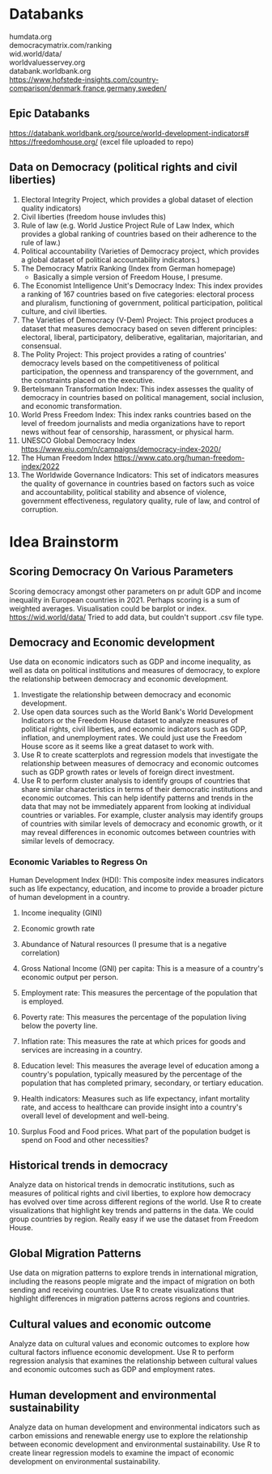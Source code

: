 # Databanks

humdata.org  
democracymatrix.com/ranking  
wid.world/data/  
worldvaluesservey.org  
databank.worldbank.org  
https://www.hofstede-insights.com/country-comparison/denmark,france,germany,sweden/

## Epic Databanks
https://databank.worldbank.org/source/world-development-indicators#
https://freedomhouse.org/ (excel file uploaded to repo)

## Data on Democracy (political rights and civil liberties)
1.  Electoral Integrity Project, which provides a global dataset of election quality indicators)
2. Civil liberties (freedom house invludes this)
3. Rule of law (e.g. World Justice Project Rule of Law Index, which provides a global ranking of countries based on their adherence to the rule of law.)
4. Political accountability (Varieties of Democracy project, which provides a global dataset of political accountability indicators.)
5. The Democracy Matrix Ranking (Index from German homepage)
    - Basically a simple version of Freedom House, I presume.
6. The Economist Intelligence Unit's Democracy Index: This index provides a ranking of 167 countries based on five categories: electoral process and pluralism, functioning of government, political participation, political culture, and civil liberties.
7. The Varieties of Democracy (V-Dem) Project: This project produces a dataset that measures democracy based on seven different principles: electoral, liberal, participatory, deliberative, egalitarian, majoritarian, and consensual.
8. The Polity Project: This project provides a rating of countries' democracy levels based on the competitiveness of political participation, the openness and transparency of the government, and the constraints placed on the executive.
9. Bertelsmann Transformation Index: This index assesses the quality of democracy in countries based on political management, social inclusion, and economic transformation.
10. World Press Freedom Index: This index ranks countries based on the level of freedom journalists and media organizations have to report news without fear of censorship, harassment, or physical harm.
11. UNESCO Global Democracy Index https://www.eiu.com/n/campaigns/democracy-index-2020/
12. The Human Freedom Index https://www.cato.org/human-freedom-index/2022
13. The Worldwide Governance Indicators: This set of indicators measures the quality of governance in countries based on factors such as voice and accountability, political stability and absence of violence, government effectiveness, regulatory quality, rule of law, and control of corruption.


# Idea Brainstorm

## Scoring Democracy On Various Parameters

Scoring democracy amongst other parameters on pr adult GDP and income inequality in European countries in 2021.
Perhaps scoring is a sum of weighted averages.
Visualisation could be barplot or index.
https://wid.world/data/
Tried to add data, but couldn't support .csv file type.

## Democracy and Economic development
Use data on economic indicators such as GDP and income inequality, as well as data on political institutions and measures of democracy, to explore the relationship between democracy and economic development.

1. Investigate the relationship between democracy and economic development.
2. Use open data sources such as the World Bank's World Development Indicators or the Freedom House dataset to analyze measures of political rights, civil liberties, and economic indicators such as GDP, inflation, and unemployment rates. We could just use the Freedom House score as it seems like a great dataset to work with.
3. Use R to create scatterplots and regression models that investigate the relationship between measures of democracy and economic outcomes such as GDP growth rates or levels of foreign direct investment.
4. Use R to perform cluster analysis to identify groups of countries that share similar characteristics in terms of their democratic institutions and economic outcomes. This can help identify patterns and trends in the data that may not be immediately apparent from looking at individual countries or variables. For example, cluster analysis may identify groups of countries with similar levels of democracy and economic growth, or it may reveal differences in economic outcomes between countries with similar levels of democracy.

### Economic Variables to Regress On
Human Development Index (HDI): This composite index measures indicators such as life expectancy, education, and income to provide a broader picture of human development in a country.

1. Income inequality (GINI)

2. Economic growth rate

3. Abundance of Natural resources (I presume that is a negative correlation)

4. Gross National Income (GNI) per capita: This is a measure of a country's economic output per person.

5. Employment rate: This measures the percentage of the population that is employed.

6. Poverty rate: This measures the percentage of the population living below the poverty line.

7. Inflation rate: This measures the rate at which prices for goods and services are increasing in a country.

8. Education level: This measures the average level of education among a country's population, typically measured by the percentage of the population that has completed primary, secondary, or tertiary education.

9. Health indicators: Measures such as life expectancy, infant mortality rate, and access to healthcare can provide insight into a country's overall level of development and well-being.

10. Surplus Food and Food prices. What part of the population budget is spend on Food and other necessities?

## Historical trends in democracy
Analyze data on historical trends in democratic institutions, such as measures of political rights and civil liberties, to explore how democracy has evolved over time across different regions of the world. Use R to create visualizations that highlight key trends and patterns in the data.
We could group countries by region. Really easy if we use the dataset from Freedom House.

## Global Migration Patterns
Use data on migration patterns to explore trends in international migration, including the reasons people migrate and the impact of migration on both sending and receiving countries. Use R to create visualizations that highlight differences in migration patterns across regions and countries.

 ##  Cultural values and economic outcome
 Analyze data on cultural values and economic outcomes to explore how cultural factors influence economic development. Use R to perform regression analysis that examines the relationship between cultural values and economic outcomes such as GDP and employment rates.

 ## Human development and environmental sustainability
 Analyze data on human development and environmental indicators such as carbon emissions and renewable energy use to explore the relationship between economic development and environmental sustainability. Use R to create linear regression models to examine the impact of economic development on environmental sustainability.
